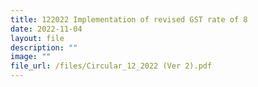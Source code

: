 ```yaml
---
title: 122022 Implementation of revised GST rate of 8
date: 2022-11-04
layout: file
description: ""
image: ""
file_url: /files/Circular_12_2022 (Ver 2).pdf
---
```





